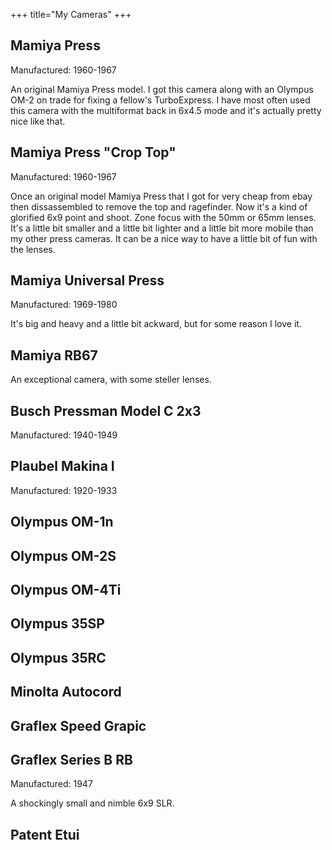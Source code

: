 +++
title="My Cameras"
+++

## Mamiya Press

Manufactured: 1960-1967

An original Mamiya Press model. I got this camera along with an Olympus OM-2 on trade for fixing a fellow's TurboExpress. I have most often used this camera with the multiformat back in 6x4.5 mode and it's actually pretty nice like that.

## Mamiya Press "Crop Top"

Manufactured: 1960-1967

Once an original model Mamiya Press that I got for very cheap from ebay then dissassembled to remove the top and ragefinder. Now it's a kind of glorified 6x9 point and shoot. Zone focus with the 50mm or 65mm lenses. It's a little bit smaller and a little bit lighter and a little bit more mobile than my other press cameras. It can be a nice way to have a little bit of fun with the lenses.

## Mamiya Universal Press

Manufactured: 1969-1980

It's big and heavy and a little bit ackward, but for some reason I love it.

## Mamiya RB67

An exceptional camera, with some steller lenses.

## Busch Pressman Model C 2x3

Manufactured: 1940-1949

## Plaubel Makina I

Manufactured: 1920-1933

## Olympus OM-1n
## Olympus OM-2S
## Olympus OM-4Ti
## Olympus 35SP
## Olympus 35RC

## Minolta Autocord

## Graflex Speed Grapic


## Graflex Series B RB
Manufactured: 1947

A shockingly small and nimble 6x9 SLR.

## Patent Etui
